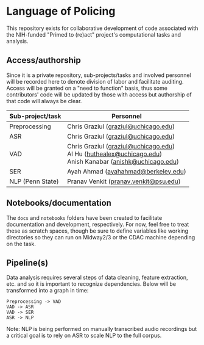 # Language of Policing

This repository exists for collaborative development of code associated with the NIH-funded "Primed to (re)act" project's computational tasks and analysis.

## Access/authorship

Since it is a private repository, sub-projects/tasks and involved personnel will be recorded here to denote division of labor and facilitate auditing. Access will be granted on a "need to function" basis, thus some contributors' code will be updated by those with access but authorship of that code will always be clear.

Sub-project/task | Personnel
---------------- | ---------
Preprocessing | Chris Graziul (graziul@uchicago.edu)
ASR | Chris Graziul (graziul@uchicago.edu)
VAD | Chris Graziul (graziul@uchicago.edu)<br />Al Hu (huthealex@uchicago.edu)<br />Anish Kanabar (anishk@uchicago.edu)
SER | Ayah Ahmad (ayahahmad@berkeley.edu)
NLP (Penn State) | Pranav Venkit (pranav.venkit@psu.edu)

## Notebooks/documentation

The `docs` and `notebooks` folders have been created to facilitate documentation and development, respectively. For now, feel free to treat these as scratch spaces, though be sure to define variables like working directories so they can run on Midway2/3 or the CDAC machine depending on the task. 

## Pipeline(s)

Data analysis requires several steps of data cleaning, feature extraction, etc. and so it is important to recognize dependencies. Below will be transformed into a graph in time:

```
Preprocessing -> VAD
VAD -> ASR
VAD -> SER
ASR -> NLP
```

Note: NLP is being performed on manually transcribed audio recordings but a critical goal is to rely on ASR to scale NLP to the full corpus.
